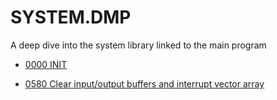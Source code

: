 # SYSTEM.DMP

A deep dive into the system library linked to the main program

- [0000 INIT](0000-INIT.md)

- [0580 Clear input/output buffers and interrupt vector array](0580-CLEAR.md)